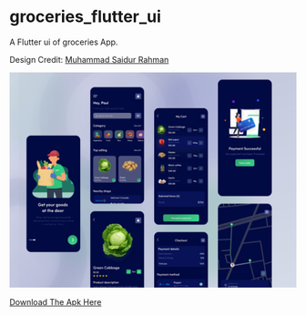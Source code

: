 # groceries_flutter_ui

A Flutter ui of groceries App.

Design Credit: [Muhammad Saidur Rahman](https://www.uplabs.com/posts/groceries-mobile-mobile-application-design-dark-version)

<img src="docs/grocerisApp.png">

<a href="https://github.com/abdulmominsakib/groceriesAppFlutterUI/releases">Download The Apk Here</a>